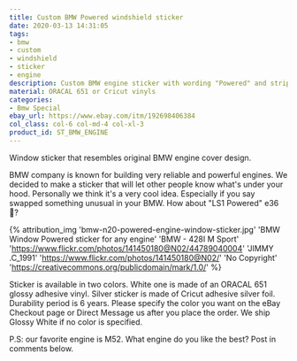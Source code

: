 ```yaml
---
title: Custom BMW Powered windshield sticker
date: 2020-03-13 14:31:05
tags:
- bmw
- custom
- windshield
- sticker
- engine
description: Custom BMW engine sticker with wording "Powered" and stripes. Designed for the windshield. We can make it for any engine model - M30, M50, M52, S52, N54, N55, S38, s52 etc. Text us your engine model. Free US Shipping.
material: ORACAL 651 or Cricut vinyls
categories:
- Bmw Special
ebay_url: https://www.ebay.com/itm/192698406384
col_class: col-6 col-md-4 col-xl-3
product_id:	ST_BMW_ENGINE
---
```


Window sticker that resembles original BMW engine cover design.

<!-- more -->
<!-- {% asset_img content-image bmw-custom-engine-windshield-sticker.jpg 500 500 'BMW Powered windshield sticker with custom engine"BMW Powered windshield sticker with custom engine"' %} -->

BMW company is known for building very reliable and powerful engines. We decided to make a sticker that will let other people know what's under your hood. Personally we think it's a very cool idea. Especially if you say swapped something unusual in your BMW. How about "LS1 Powered" e36 🧐?

{% attribution_img
  'bmw-n20-powered-engine-window-sticker.jpg'
  'BMW Window Powered sticker for any engine'
  'BMW - 428I M Sport'
  'https://www.flickr.com/photos/141450180@N02/44789040004'
  'JIMMY .C_1991'
  'https://www.flickr.com/photos/141450180@N02/'
  'No Copyright'
  'https://creativecommons.org/publicdomain/mark/1.0/'
%}

Sticker is available in two colors. White one is made of an ORACAL 651 glossy adhesive vinyl. Silver sticker is made of Cricut adhesive silver foil. Durability period is 6 years. Please specify the color you want on the eBay Checkout page or Direct Message us after you place the order. We ship Glossy White if no color is specified.

P.S: our favorite engine is M52. What engine do you like the best? Post in comments below.
